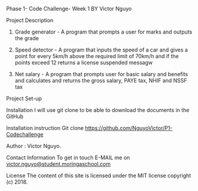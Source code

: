 Phase 1- Code Challenge- Week 1
BY Victor Nguyo

Project Description
1. Grade generator - A program that prompts a user for marks and outputs the grade


2. Speed detector - A program that inputs the speed of a car and gives a point for every 5km/h above the required limit of 70km/h and if the points exceed 12 returns a license suspended messagw

3. Net salary - A program that prompts user for basic salary and benefits and calculates and returns the gross salary, PAYE tax, NHIF and NSSF tax

Project Set-up

Installation
I will use git clone to be able to download the documents in the GitHub


Installation instruction
Git clone https://github.com/NguyoVictor/P1-Codechallenge

Author : Victor Nguyo.

Contact Information
To get in touch E-MAIL me on victor.nguyo@student.moringaschool.com

License
The content of this site is licensed under the MIT license
copyright (c) 2018.
